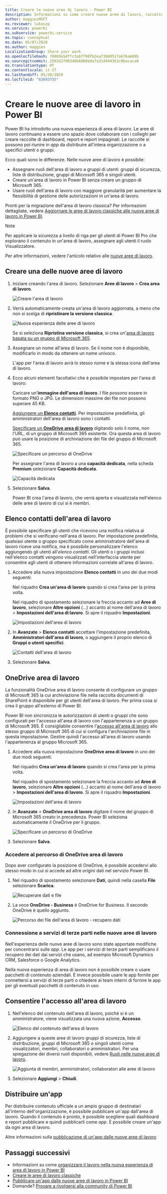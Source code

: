 ```yaml
---
title: Creare le nuove aree di lavoro - Power BI
description: Informazioni su come creare nuove aree di lavoro, raccolte di dashboard, report e report impaginati creati per rendere disponibili le metriche strategiche per l'organizzazione.
author: maggiesMSFT
ms.reviewer: lukaszp
ms.service: powerbi
ms.subservice: powerbi-service
ms.topic: conceptual
ms.date: 05/07/2020
ms.author: maggies
LocalizationGroup: Share your work
ms.openlocfilehash: 700b9a5dffc3abff00fb2ea738d0517a676a689b
ms.sourcegitcommit: 250242fd6346b60b0eda7a314944363c0bacaca8
ms.translationtype: HT
ms.contentlocale: it-IT
ms.lasthandoff: 05/20/2020
ms.locfileid: "83693755"
---
```

# <a name="create-the-new-workspaces-in-power-bi"></a>Creare le nuove aree di lavoro in Power BI

Power BI ha introdotto una nuova esperienza di area di lavoro. Le aree di lavoro continuano a essere uno spazio dove collaborare con i colleghi per creare raccolte di dashboard, report e report impaginati. Le raccolte si possono poi riunire in *app* da distribuire all'intera organizzazione o a specifici utenti o gruppi.

Ecco quali sono le differenze. Nelle nuove aree di lavoro è possibile:

- Assegnare ruoli dell'area di lavoro a gruppi di utenti: gruppi di sicurezza, liste di distribuzione, gruppi di Microsoft 365 e singoli utenti.
- Creare un'area di lavoro in Power BI senza creare un gruppo di Microsoft 365.
- Usare ruoli dell'area di lavoro con maggiore granularità per aumentare la flessibilità di gestione delle autorizzazioni in un'area di lavoro.

Pronti per la migrazione dell'area di lavoro classica? Per informazioni dettagliate, vedere [Aggiornare le aree di lavoro classiche alle nuove aree di lavoro in Power BI](service-upgrade-workspaces.md).

> [!NOTE]
> Per applicare la sicurezza a livello di riga per gli utenti di Power BI Pro che esplorano il contenuto in un'area di lavoro, assegnare agli utenti il ruolo Visualizzatore.

Per altre informazioni, vedere l'articolo relativo alle [nuove aree di lavoro](service-new-workspaces.md).

## <a name="create-one-of-the-new-workspaces"></a>Creare una delle nuove aree di lavoro

1. Iniziare creando l'area di lavoro. Selezionare **Aree di lavoro** > **Crea area di lavoro**.
   
     ![Creare l'area di lavoro](media/service-create-the-new-workspaces/power-bi-workspace-create.png)

2. Verrà automaticamente creata un'area di lavoro aggiornata, a meno che non si scelga di **ripristinare la versione classica**.
   
     ![Nuova esperienza delle aree di lavoro](media/service-create-the-new-workspaces/power-bi-new-workspace.png)
     
     Se si seleziona **Ripristina versione classica**, si crea un'[area di lavoro basata su un gruppo di Microsoft 365](service-create-workspaces.md). 

2. Assegnare un nome all'area di lavoro. Se il nome non è disponibile, modificarlo in modo da ottenere un nome univoco.
   
     L'app per l'area di lavoro avrà lo stesso nome e la stessa icona dell'area di lavoro.
   
1. Ecco alcuni elementi facoltativi che è possibile impostare per l'area di lavoro:

    Caricare un'**immagine dell'area di lavoro**. I file possono essere in formato PNG o JPG. Le dimensioni massime dei file non possono superare 45 KB.
    
    [Aggiungere un **Elenco contatti**](#workspace-contact-list). Per impostazione predefinita, gli amministratori dell'area di lavoro sono i contatti. 
    
    [Specificare un **OneDrive area di lavoro**](#workspace-onedrive) digitando solo il nome, non l'URL, di un gruppo di Microsoft 365 esistente. Ora questa area di lavoro può usare la posizione di archiviazione dei file del gruppo di Microsoft 365.

    ![Specificare un percorso di OneDrive](media/service-create-the-new-workspaces/power-bi-new-workspace-onedrive.png)

    Per assegnare l'area di lavoro a una **capacità dedicata**, nella scheda **Premium** selezionare **Capacità dedicata**.
     
    ![Capacità dedicata](media/service-create-the-new-workspaces/power-bi-workspace-premium.png)

1. Selezionare **Salva**.

    Power BI crea l'area di lavoro, che verrà aperta e visualizzata nell'elenco delle aree di lavoro di cui si è membri. 

## <a name="workspace-contact-list"></a>Elenco contatti dell'area di lavoro

È possibile specificare gli utenti che ricevono una notifica relativa ai problemi che si verificano nell'area di lavoro. Per impostazione predefinita, qualsiasi utente o gruppo specificato come amministratore dell'area di lavoro riceve una notifica, ma è possibile personalizzare l'elenco aggiungendo gli utenti all'*elenco contatti*. Gli utenti o i gruppi inclusi nell'elenco contatti vengono visualizzati nell'interfaccia utente per consentire agli utenti di ottenere informazioni correlate all'area di lavoro.

1. Accedere alla nuova impostazione **Elenco contatti** in uno dei due modi seguenti:

    Nel riquadro **Crea un'area di lavoro** quando si crea l'area per la prima volta.

    Nel riquadro di spostamento selezionare la freccia accanto ad **Aree di lavoro**, selezionare **Altre opzioni** (...) accanto al nome dell'area di lavoro > **Impostazioni dell'area di lavoro**. Si apre il riquadro **Impostazioni**.

    ![Impostazioni dell'area di lavoro](media/service-create-the-new-workspaces/power-bi-workspace-new-settings.png)

2. In **Avanzate** > **Elenco contatti** accettare l'impostazione predefinita, **Amministratori dell'area di lavoro**, o aggiungere il proprio elenco di **Gruppi o utenti specifici**. 

    ![Contatti dell'area di lavoro](media/service-create-the-new-workspaces/power-bi-workspace-contacts.png)

3. Selezionare **Salva**.

## <a name="workspace-onedrive"></a>OneDrive area di lavoro

La funzionalità OneDrive area di lavoro consente di configurare un gruppo di Microsoft 365 la cui archiviazione file nella raccolta documenti di SharePoint è disponibile per gli utenti dell'area di lavoro. Per prima cosa si crea il gruppo all'esterno di Power BI.

Power BI non sincronizza le autorizzazioni di utenti o gruppi che sono configurati per l'accesso all'area di lavoro con l'appartenenza a un gruppo di Microsoft 365. È consigliabile consentire l'[accesso all'area di lavoro](#give-access-to-your-workspace) allo stesso gruppo di Microsoft 365 di cui si configura l'archiviazione file in questa impostazione. Gestire quindi l'accesso all'area di lavoro usando l'appartenenza al gruppo Microsoft 365.

1. Accedere alla nuova impostazione **OneDrive area di lavoro** in uno dei due modi seguenti:

    Nel riquadro **Crea un'area di lavoro** quando si crea l'area per la prima volta.

    Nel riquadro di spostamento selezionare la freccia accanto ad **Aree di lavoro**, selezionare **Altre opzioni** (...) accanto al nome dell'area di lavoro > **Impostazioni dell'area di lavoro**. Si apre il riquadro **Impostazioni**.

    ![Impostazioni dell'area di lavoro](media/service-create-the-new-workspaces/power-bi-workspace-new-settings.png)

2. In **Avanzate** > **OneDrive area di lavoro** digitare il nome del gruppo di Microsoft 365 creato in precedenza. Power BI seleziona automaticamente il OneDrive per il gruppo.

    ![Specificare un percorso di OneDrive](media/service-create-the-new-workspaces/power-bi-new-workspace-onedrive.png)

3. Selezionare **Salva**.

### <a name="access-the-workspace-onedrive-location"></a>Accedere al percorso di OneDrive area di lavoro

Dopo aver configurato la posizione di OneDrive, è possibile accedervi allo stesso modo in cui si accede ad altre origini dati nel servizio Power BI.

1. Nel riquadro di spostamento selezionare **Dati**, quindi nella casella **File** selezionare **Scarica**.

    ![Recuperare dati e file](media/service-create-the-new-workspaces/power-bi-get-data-files.png)

1.  La voce **OneDrive - Business** è OneDrive for Business. Il secondo OneDrive è quello aggiunto.

    ![Percorso dei file dell'area di lavoro - recupero dati](media/service-create-the-new-workspaces/power-bi-new-workspace-get-data-onedrive.png)

### <a name="connecting-to-third-party-services-in-new-workspaces"></a>Connessione a servizi di terze parti nelle nuove aree di lavoro

Nell'esperienza delle nuove aree di lavoro sono state apportate modifiche per concentrarsi sulle *app*. Le app per i servizi di terze parti semplificano il recupero dei dati dai servizi che usano, ad esempio Microsoft Dynamics CRM, Salesforce o Google Analytics.

Nella nuova esperienza di area di lavoro non è possibile creare o usare pacchetti di contenuto aziendali. È invece possibile usare le app fornite per connettersi a servizi di terze parti o chiedere ai team interni di fornire le app per gli eventuali pacchetti di contenuto in uso. 

## <a name="give-access-to-your-workspace"></a>Consentire l'accesso all'area di lavoro

1. Nell'elenco del contenuto dell'area di lavoro, poiché si è un amministratore, viene visualizzata una nuova azione, **Accesso**.

    ![Elenco del contenuto dell'area di lavoro](media/service-create-the-new-workspaces/power-bi-workspace-access-icon.png)

1. Aggiungere a queste aree di lavoro gruppi di sicurezza, liste di distribuzione, gruppi di Microsoft 365 o singoli utenti come visualizzatori, membri, collaboratori o amministratori. Per una spiegazione dei diversi ruoli disponibili, vedere [Ruoli nelle nuove aree di lavoro](service-new-workspaces.md#roles-in-the-new-workspaces).

    ![Aggiunta di membri, amministratori, collaboratori alle aree di lavoro](media/service-create-the-new-workspaces/power-bi-workspace-add-members.png)

9. Selezionare **Aggiungi** > **Chiudi**.


## <a name="distribute-an-app"></a>Distribuire un'app

Per distribuire contenuto ufficiale a un ampio gruppo di destinatari all'interno dell'organizzazione, è possibile pubblicare un'app dall'area di lavoro.  Quando il contenuto è pronto, è possibile scegliere quali dashboard e report pubblicare e quindi pubblicarli come *app*. È possibile creare un'app da ogni area di lavoro.

Altre informazioni sulla [pubblicazione di un'app dalle nuove aree di lavoro](service-create-distribute-apps.md)

## <a name="next-steps"></a>Passaggi successivi
* Informazioni su come [organizzare il lavoro nella nuova esperienza di area di lavoro in Power BI](service-new-workspaces.md)
* [Creare le aree di lavoro classiche](service-create-workspaces.md)
* [Pubblicare un'app dalle nuove aree di lavoro in Power BI](service-create-distribute-apps.md)
* Domande? [Provare a rivolgersi alla community di Power BI](https://community.powerbi.com/)

